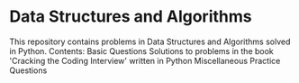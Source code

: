 # Data Structures and Algorithms
This repository contains problems in Data Structures and Algorithms solved in Python.
Contents:
 Basic Questions
 Solutions to problems in the book 'Cracking the Coding Interview' written in Python
 Miscellaneous Practice Questions

